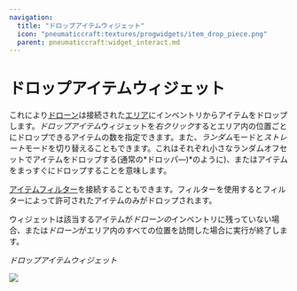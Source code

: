 ```yaml
---
navigation:
  title: "ドロップアイテムウィジェット"
  icon: "pneumaticcraft:textures/progwidgets/item_drop_piece.png"
  parent: pneumaticcraft:widget_interact.md
---
```


# ドロップアイテムウィジェット

これにより[ドローン](../tools/drone.md)は接続された[エリア](./area.md)にインベントリからアイテムをドロップします。*ドロップアイテム*ウィジェットを*右クリック*するとエリア内の位置ごとにドロップできるアイテムの数を指定できます。また、*ランダム*モードと*ストレート*モードを切り替えることもできます。これはそれぞれ小さなランダムオフセットでアイテムをドロップする(通常の*ドロッパ―)*のように)、またはアイテムをまっすぐにドロップすることを意味します。

[アイテムフィルター](./item_filter.md)を接続することもできます。フィルターを使用するとフィルターによって許可されたアイテムのみがドロップされます。

ウィジェットは該当するアイテムが*ドローンの*インベントリに残っていない場合、または*ドローン*がエリア内のすべての位置を訪問した場合に実行が終了します。

*ドロップアイテムウィジェット*

![](item_drop_piece.png)

